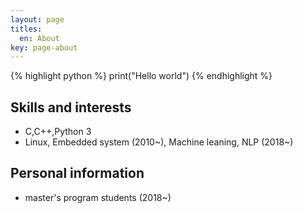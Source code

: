```yaml
---
layout: page
titles:
  en: About
key: page-about
---
```

{% highlight python %}
print("Hello world")
{% endhighlight %}

## Skills and interests

- C,C++,Python 3
- Linux, Embedded system (2010~), Machine leaning, NLP (2018~)

## Personal information
- master's program students (2018~)


